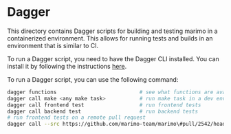 # Dagger

This directory contains Dagger scripts for building and testing marimo in a
containerized environment. This allows for running tests and builds in an
environment that is similar to CI.

To run a Dagger script, you need to have the Dagger CLI installed. You can install
it by following the instructions [here](https://docs.dagger.io/install).

To run a Dagger script, you can use the following command:

```bash
dagger functions                           # see what functions are available in the module
dagger call make <any make task>           # run make task in a dev environment
dagger call frontend test                  # run frontend tests
dagger call backend test                   # run backend tests
# run frontend tests on a remote pull request
dagger call --src https://github.com/marimo-team/marimo\#pull/2542/head frontend test
```
